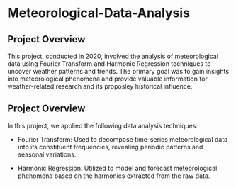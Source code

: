 # Meteorological-Data-Analysis

## Project Overview

This project, conducted in 2020, involved the analysis of meteorological data using Fourier Transform and Harmonic Regression techniques to uncover weather patterns and trends. The primary goal was to gain insights into meteorological phenomena and provide valuable information for weather-related research and its proposley historical influence.

## Project Overview

In this project, we applied the following data analysis techniques:
* Fourier Transform: Used to decompose time-series meteorological data into its constituent frequencies, revealing periodic patterns and seasonal variations.

* Harmonic Regression: Utilized to model and forecast meteorological phenomena based on the harmonics extracted from the raw data.
